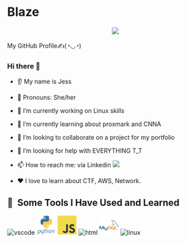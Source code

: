 # Blaze
<p align="center">
  <img src="https://capsule-render.vercel.app/api?type=waving&color=gradient&text=Welcome!&height=100&section=header"/>
</p>
My GitHub Profile✍️(◔◡◔)


### Hi there 👋

* 👂 My name is Jess

* 👩 Pronouns: She/her
  
* 🔭 I’m currently working on Linux skills
  
* 🌱 I’m currently learning about proxmark and CNNA
  
* 🤝 I’m looking to collaborate on a project for my portfolio
  
* 🤔 I’m looking for help with EVERYTHING T_T
  
* 📫 How to reach me: via Linkedin </a> <a href=" www.linkedin.com/in/jess-tan-816098285 ">
  <img height="15" src="https://user-images.githubusercontent.com/46517096/166973395-19676cd8-f8ec-4abf-83ff-da8243505b82.png"/>
</a>

* ❤️ I love to learn about CTF, AWS, Network.

<h2> 🚀 &nbsp;Some Tools I Have Used and Learned</h2>
<p align="left">
<img src="https://cdn.jsdelivr.net/gh/devicons/devicon/icons/vscode/vscode-original.svg" alt="vscode" width="45" height="45"/>
<img src="https://raw.githubusercontent.com/devicons/devicon/master/icons/python/python-original-wordmark.svg" alt="python" width="45" height="45"/>
<img src="https://raw.githubusercontent.com/devicons/devicon/master/icons/javascript/javascript-original.svg" alt="javascript" width="45" height="45" />
<img src="https://cdn.jsdelivr.net/gh/devicons/devicon/icons/html5/html5-original.svg" alt="html" width="45" height="45"/>
<img src="https://raw.githubusercontent.com/devicons/devicon/master/icons/mysql/mysql-original-wordmark.svg" alt="mysql" width="45" height="45" />
<img src="https://cdn.jsdelivr.net/gh/devicons/devicon/icons/linux/linux-original.svg" alt="linux" width="45" height="45"/>    
